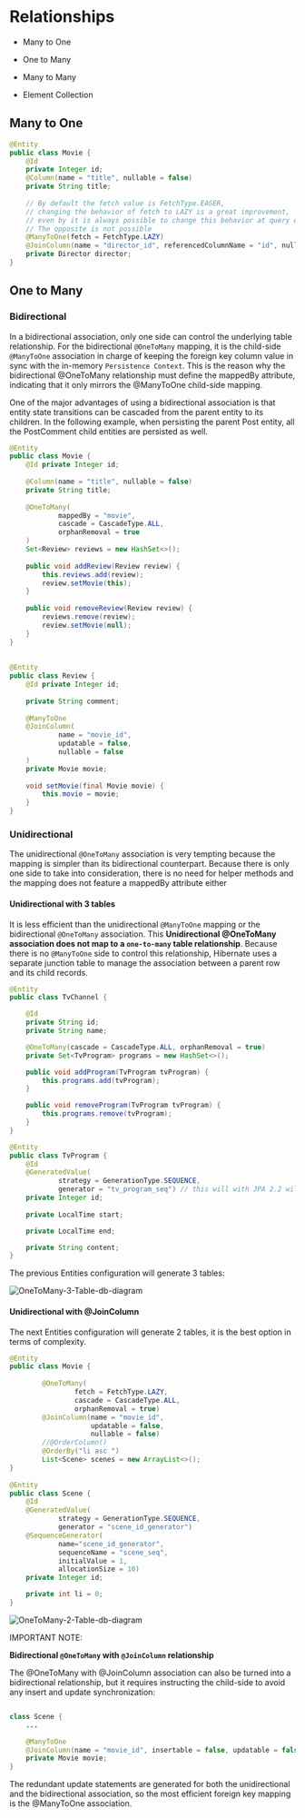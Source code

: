 # Relationships

- Many to One

- One to Many

- Many to Many

- Element Collection


##  Many to One 

```java
@Entity
public class Movie {
    @Id
    private Integer id;
    @Column(name = "title", nullable = false)
    private String title;
    
    // By default the fetch value is FetchType.EAGER, 
    // changing the behavior of fetch to LAZY is a great improvement, 
    // even by it is always possible to change this behavior at query execution time (using a graph or a fetch). 
    // The opposite is not possible
    @ManyToOne(fetch = FetchType.LAZY) 
    @JoinColumn(name = "director_id", referencedColumnName = "id", nullable = false)
    private Director director;
}
```


## One to Many 


### Bidirectional

In a bidirectional association, only one side can control the underlying table relationship. For
the bidirectional `@OneToMany` mapping, it is the child-side `@ManyToOne` association in charge of
keeping the foreign key column value in sync with the in-memory `Persistence Context`. This
is the reason why the bidirectional @OneToMany relationship must define the mappedBy attribute,
indicating that it only mirrors the @ManyToOne child-side mapping.

One of the major advantages of using a bidirectional association is that entity state transitions
can be cascaded from the parent entity to its children. In the following example, when
persisting the parent Post entity, all the PostComment child entities are persisted as well.



```java
@Entity
public class Movie {
    @Id private Integer id;
    
    @Column(name = "title", nullable = false)
    private String title;
    
    @OneToMany(
            mappedBy = "movie",
            cascade = CascadeType.ALL,
            orphanRemoval = true
    )
    Set<Review> reviews = new HashSet<>();
        
    public void addReview(Review review) {
        this.reviews.add(review);
        review.setMovie(this);
    }
    
    public void removeReview(Review review) {
        reviews.remove(review);
        review.setMovie(null);
    }
}
  
  
@Entity
public class Review {
    @Id private Integer id;
   
    private String comment;
   
    @ManyToOne
    @JoinColumn(
            name = "movie_id",
            updatable = false,
            nullable = false
    )
    private Movie movie;
    
    void setMovie(final Movie movie) {
        this.movie = movie;
    }
}
```

### Unidirectional 


The unidirectional `@OneToMany` association is very tempting because the mapping is simpler than its bidirectional counterpart. 
Because there is only one side to take into consideration, there is no need for helper methods and the mapping does not feature a mappedBy attribute either

####  Unidirectional with 3 tables

It is less efficient than the unidirectional `@ManyToOne` mapping or the bidirectional `@OneToMany` association. 
This **Unidirectional @OneToMany association does not map to a `one-to-many` table relationship**. 
Because there is no `@ManyToOne` side to control this relationship, Hibernate uses a separate junction table to manage the association between a parent row and its child records.

```java
@Entity
public class TvChannel {

    @Id
    private String id;
    private String name;

    @OneToMany(cascade = CascadeType.ALL, orphanRemoval = true)
    private Set<TvProgram> programs = new HashSet<>();

    public void addProgram(TvProgram tvProgram) {
        this.programs.add(tvProgram);
    }

    public void removeProgram(TvProgram tvProgram) {
        this.programs.remove(tvProgram);
    }
}

@Entity
public class TvProgram {
    @Id
    @GeneratedValue(
            strategy = GenerationType.SEQUENCE, 
            generator = "tv_program_seq") // this will with JPA 2.2 will generate a sequence named 'tv_program_seq' with with default value defined in the @SequenceGenerator annotation
    private Integer id;
    
    private LocalTime start;

    private LocalTime end;

    private String content;
}
```

The previous Entities configuration will generate 3 tables:

![OneToMany-3-Table-db-diagram](docs/OneToMany-3-Table-db-diagram.png)



#### Unidirectional with @JoinColumn

The next Entities configuration will generate 2 tables, it is the best option in terms of complexity.


```java
@Entity 
public class Movie {
    
        @OneToMany(
                fetch = FetchType.LAZY, 
                cascade = CascadeType.ALL, 
                orphanRemoval = true)
        @JoinColumn(name = "movie_id", 
                    updatable = false, 
                    nullable = false)
        //@OrderColumn()
        @OrderBy("li asc ")
        List<Scene> scenes = new ArrayList<>();
}
  
@Entity
public class Scene {
    @Id
    @GeneratedValue(
            strategy = GenerationType.SEQUENCE, 
            generator = "scene_id_generator")
    @SequenceGenerator(
            name="scene_id_generator", 
            sequenceName = "scene_seq", 
            initialValue = 1,
            allocationSize = 10)
    private Integer id;

    private int li = 0;
}
```

![OneToMany-2-Table-db-diagram](docs/OneToMany-2-Table-db-diagram.png)


IMPORTANT NOTE:

**Bidirectional `@OneToMany` with `@JoinColumn` relationship**

The @OneToMany with @JoinColumn association can also be turned into a bidirectional relationship, but it requires instructing the child-side to avoid any insert and update synchronization:

```java

class Scene {
    ...   

    @ManyToOne
    @JoinColumn(name = "movie_id", insertable = false, updatable = false)
    private Movie movie;
}
```

The redundant update statements are generated for both the unidirectional and the bidirectional association, so the most efficient foreign key mapping is the @ManyToOne association.
